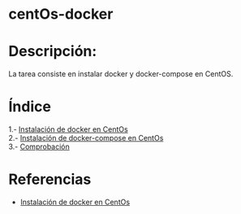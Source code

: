 # centOs-docker  

# Descripción:  

La tarea consiste en instalar docker y docker-compose en CentOS.

# Índice  

1.- [ Instalación de docker en CentOs ](https://github.com/anasalasro/centOs-docker/blob/main/instalacionDocker.md)  
2.- [ Instalación de docker-compose en CentOs ](https://github.com/anasalasro/centOs-docker/blob/main/instalacionCompose.md)  
3.- [ Comprobación ](https://github.com/anasalasro/centOs-docker/blob/main/comprobaciones.md) 

# Referencias

- [ Instalación de docker en CentOs ](https://www.howtoforge.com/install-and-use-docker-compose-on-centos-8/) 
